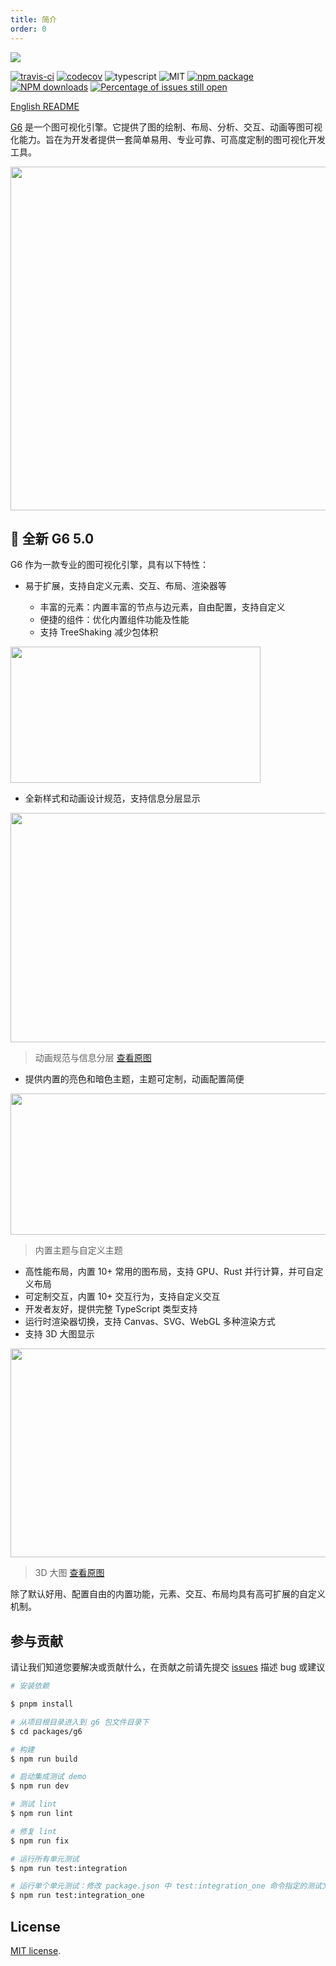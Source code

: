 ```yaml
---
title: 简介
order: 0
---
```


![](https://user-images.githubusercontent.com/6113694/45008751-ea465300-b036-11e8-8e2a-166cbb338ce2.png)

[![travis-ci](https://img.shields.io/travis/antvis/g6.svg)](https://travis-ci.org/antvis/g6) [![codecov](https://codecov.io/gh/antvis/G6/branch/master/graph/badge.svg)](https://codecov.io/gh/antvis/G6) ![typescript](https://img.shields.io/badge/language-typescript-red.svg) ![MIT](https://img.shields.io/badge/license-MIT-000000.svg) [![npm package](https://img.shields.io/npm/v/@antv/g6.svg)](https://www.npmjs.com/package/@antv/g6) [![NPM downloads](http://img.shields.io/npm/dm/@antv/g6.svg)](https://npmjs.org/package/@antv/g6) [![Percentage of issues still open](http://isitmaintained.com/badge/open/antvis/g6.svg)](http://isitmaintained.com/project/antvis/g6 'Percentage of issues still open')

[English README](README.en-US.md)

[G6](https://github.com/antvis/g6) 是一个图可视化引擎。它提供了图的绘制、布局、分析、交互、动画等图可视化能力。旨在为开发者提供一套简单易用、专业可靠、可高度定制的图可视化开发工具。

<img src='https://gw.alipayobjects.com/mdn/rms_f8c6a0/afts/img/A*zTjwQaXokeQAAAAAAAAAAABkARQnAQ' width=550 alt='' />

## 🎉 全新 G6 5.0

G6 作为一款专业的图可视化引擎，具有以下特性：

- 易于扩展，支持自定义元素、交互、布局、渲染器等

  - 丰富的元素：内置丰富的节点与边元素，自由配置，支持自定义
  - 便捷的组件：优化内置组件功能及性能
  - 支持 TreeShaking 减少包体积

<img src="https://mdn.alipayobjects.com/huamei_qa8qxu/afts/img/A*x7NTT5_baKYAAAAAAAAAAAAADmJ7AQ/original" width=400 height=218 alt='' />

- 全新样式和动画设计规范，支持信息分层显示

<img src="https://mdn.alipayobjects.com/huamei_qa8qxu/afts/img/A*tPPGSokdSYsAAAAAAAAAAAAADmJ7AQ/original" width=600 height=367 alt='' />

> 动画规范与信息分层 [查看原图](https://mdn.alipayobjects.com/huamei_qa8qxu/afts/img/A*1BFvQ4r3P7UAAAAAAAAAAAAADmJ7AQ/original)

- 提供内置的亮色和暗色主题，主题可定制，动画配置简便

<img src="https://mdn.alipayobjects.com/huamei_qa8qxu/afts/img/A*QjJoSbD7GTwAAAAAAAAAAAAADmJ7AQ/original" width=800 height=226 alt='' />

> 内置主题与自定义主题

- 高性能布局，内置 10+ 常用的图布局，支持 GPU、Rust 并行计算，并可自定义布局
- 可定制交互，内置 10+ 交互行为，支持自定义交互
- 开发者友好，提供完整 TypeScript 类型支持
- 运行时渲染器切换，支持 Canvas、SVG、WebGL 多种渲染方式
- 支持 3D 大图显示

<img src="https://mdn.alipayobjects.com/huamei_qa8qxu/afts/img/A*IUOnSbLisyoAAAAAAAAAAAAADmJ7AQ/original" width=600 height=334 alt='' />

> 3D 大图 [查看原图](https://mdn.alipayobjects.com/huamei_qa8qxu/afts/img/A*qPrmQrdV77gAAAAAAAAAAAAADmJ7AQ/original)

除了默认好用、配置自由的内置功能，元素、交互、布局均具有高可扩展的自定义机制。

## 参与贡献

请让我们知道您要解决或贡献什么，在贡献之前请先提交 [issues](https://github.com/antvis/g6/issues) 描述 bug 或建议

```bash
# 安装依赖

$ pnpm install

# 从项目根目录进入到 g6 包文件目录下
$ cd packages/g6

# 构建
$ npm run build

# 启动集成测试 demo
$ npm run dev

# 测试 lint
$ npm run lint

# 修复 lint
$ npm run fix

# 运行所有单元测试
$ npm run test:integration

# 运行单个单元测试：修改 package.json 中 test:integration_one 命令指定的测试文件目录，然后执行：
$ npm run test:integration_one
```

## License

[MIT license](./LICENSE).
